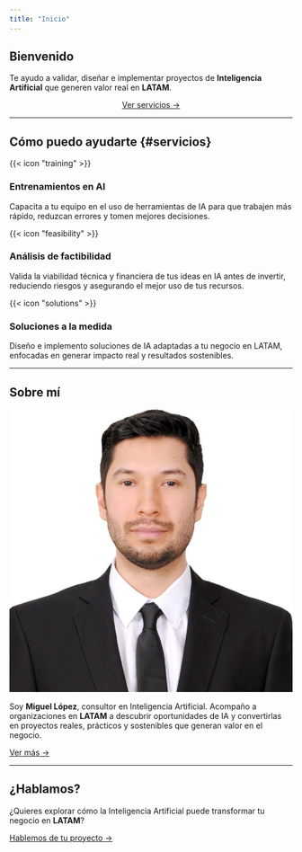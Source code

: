 ```yaml
---
title: "Inicio"
---
```


## Bienvenido

<p class="hero-text">
  Te ayudo a validar, diseñar e implementar proyectos de 
  <strong>Inteligencia Artificial</strong> que generen valor real en <strong>LATAM</strong>.
</p>


<p style="text-align:center;">
  <a href="#servicios" class="btn-primary">Ver servicios →</a>
</p>

---

## Cómo puedo ayudarte {#servicios}

<div class="card-grid">
  <div class="card">
    <div class="icon">{{< icon "training" >}}</div>
    <h3>Entrenamientos en AI</h3>
    <p>Capacita a tu equipo en el uso de herramientas de IA para que trabajen más rápido, reduzcan errores y tomen mejores decisiones.</p>
  </div>

  <div class="card">
    <div class="icon">{{< icon "feasibility" >}}</div>
    <h3>Análisis de factibilidad</h3>
    <p>Valida la viabilidad técnica y financiera de tus ideas en IA antes de invertir, reduciendo riesgos y asegurando el mejor uso de tus recursos.</p>
  </div>

  <div class="card">
    <div class="icon">{{< icon "solutions" >}}</div>
    <h3>Soluciones a la medida</h3>
    <p>Diseño e implemento soluciones de IA adaptadas a tu negocio en LATAM, enfocadas en generar impacto real y resultados sostenibles.</p>
  </div>
</div>

---

## Sobre mí

<div class="about-grid">
  <div class="about-photo">
    <img src="images/mike.png" alt="Miguel López" />
  </div>
  <div class="about-text">
    <p>
      Soy <strong>Miguel López</strong>, consultor en Inteligencia Artificial. 
      Acompaño a organizaciones en <strong>LATAM</strong> a descubrir oportunidades de IA y convertirlas en proyectos reales, 
      prácticos y sostenibles que generan valor en el negocio.
    </p>
    <p>
      <a href="/about/" class="btn-primary">Ver más →</a>
    </p>
  </div>
</div>

---

## ¿Hablamos?

<p>
  ¿Quieres explorar cómo la Inteligencia Artificial puede transformar tu negocio en <strong>LATAM</strong>?  
</p>
<p>
  <a href="/contact/" class="btn-primary">Hablemos de tu proyecto →</a>
</p>
